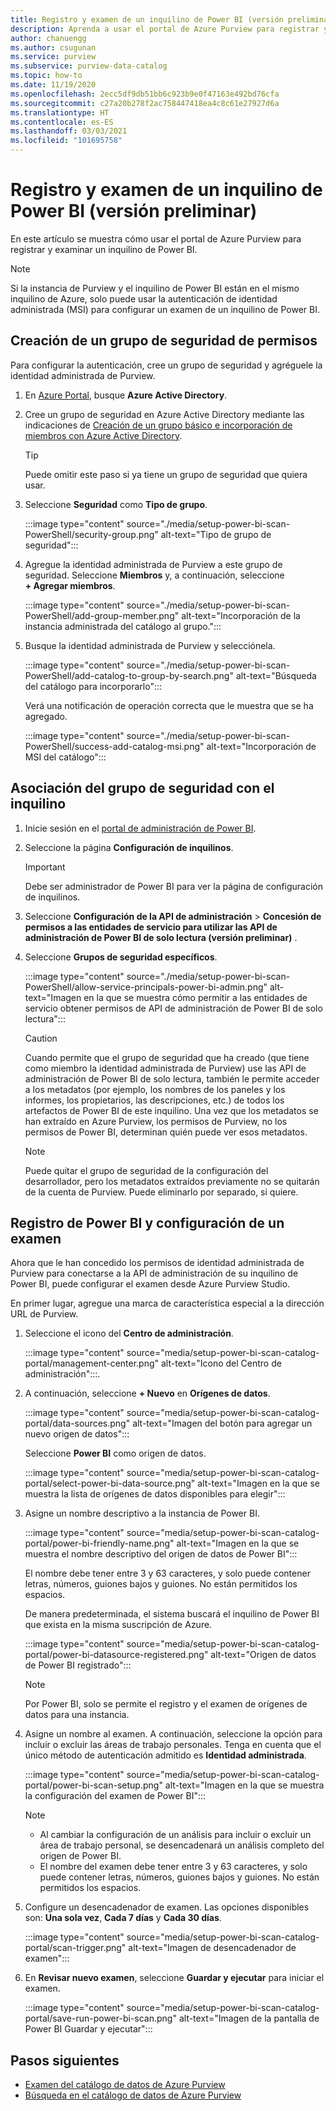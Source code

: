 ```yaml
---
title: Registro y examen de un inquilino de Power BI (versión preliminar)
description: Aprenda a usar el portal de Azure Purview para registrar y examinar un inquilino de Power BI.
author: chanuengg
ms.author: csugunan
ms.service: purview
ms.subservice: purview-data-catalog
ms.topic: how-to
ms.date: 11/19/2020
ms.openlocfilehash: 2ecc5df9db51bb6c923b9e0f47163e492bd76cfa
ms.sourcegitcommit: c27a20b278f2ac758447418ea4c8c61e27927d6a
ms.translationtype: HT
ms.contentlocale: es-ES
ms.lasthandoff: 03/03/2021
ms.locfileid: "101695758"
---
```

# <a name="register-and-scan-a-power-bi-tenant-preview"></a>Registro y examen de un inquilino de Power BI (versión preliminar)

En este artículo se muestra cómo usar el portal de Azure Purview para registrar y examinar un inquilino de Power BI.

> [!Note]
> Si la instancia de Purview y el inquilino de Power BI están en el mismo inquilino de Azure, solo puede usar la autenticación de identidad administrada (MSI) para configurar un examen de un inquilino de Power BI. 

## <a name="create-a-security-group-for-permissions"></a>Creación de un grupo de seguridad de permisos

Para configurar la autenticación, cree un grupo de seguridad y agréguele la identidad administrada de Purview.

1. En [Azure Portal](https://portal.azure.com), busque **Azure Active Directory**.
1. Cree un grupo de seguridad en Azure Active Directory mediante las indicaciones de [Creación de un grupo básico e incorporación de miembros con Azure Active Directory](../active-directory/fundamentals/active-directory-groups-create-azure-portal.md).

    > [!Tip]
    > Puede omitir este paso si ya tiene un grupo de seguridad que quiera usar.

1. Seleccione **Seguridad** como **Tipo de grupo**.

    :::image type="content" source="./media/setup-power-bi-scan-PowerShell/security-group.png" alt-text="Tipo de grupo de seguridad":::

1. Agregue la identidad administrada de Purview a este grupo de seguridad. Seleccione **Miembros** y, a continuación, seleccione **+ Agregar miembros**.

    :::image type="content" source="./media/setup-power-bi-scan-PowerShell/add-group-member.png" alt-text="Incorporación de la instancia administrada del catálogo al grupo.":::

1. Busque la identidad administrada de Purview y selecciónela.

    :::image type="content" source="./media/setup-power-bi-scan-PowerShell/add-catalog-to-group-by-search.png" alt-text="Búsqueda del catálogo para incorporarlo":::

    Verá una notificación de operación correcta que le muestra que se ha agregado.

    :::image type="content" source="./media/setup-power-bi-scan-PowerShell/success-add-catalog-msi.png" alt-text="Incorporación de MSI del catálogo":::

## <a name="associate-the-security-group-with-the-tenant"></a>Asociación del grupo de seguridad con el inquilino

1. Inicie sesión en el [portal de administración de Power BI](https://app.powerbi.com/admin-portal/tenantSettings).
1. Seleccione la página **Configuración de inquilinos**.

    > [!Important]
    > Debe ser administrador de Power BI para ver la página de configuración de inquilinos.

1. Seleccione **Configuración de la API de administración** > **Concesión de permisos a las entidades de servicio para utilizar las API de administración de Power BI de solo lectura (versión preliminar)** .
1. Seleccione **Grupos de seguridad específicos**.

    :::image type="content" source="./media/setup-power-bi-scan-PowerShell/allow-service-principals-power-bi-admin.png" alt-text="Imagen en la que se muestra cómo permitir a las entidades de servicio obtener permisos de API de administración de Power BI de solo lectura":::

    > [!Caution]
    > Cuando permite que el grupo de seguridad que ha creado (que tiene como miembro la identidad administrada de Purview) use las API de administración de Power BI de solo lectura, también le permite acceder a los metadatos (por ejemplo, los nombres de los paneles y los informes, los propietarios, las descripciones, etc.) de todos los artefactos de Power BI de este inquilino. Una vez que los metadatos se han extraído en Azure Purview, los permisos de Purview, no los permisos de Power BI, determinan quién puede ver esos metadatos.

    > [!Note]
    > Puede quitar el grupo de seguridad de la configuración del desarrollador, pero los metadatos extraídos previamente no se quitarán de la cuenta de Purview. Puede eliminarlo por separado, si quiere.

## <a name="register-your-power-bi-and-set-up-a-scan"></a>Registro de Power BI y configuración de un examen

Ahora que le han concedido los permisos de identidad administrada de Purview para conectarse a la API de administración de su inquilino de Power BI, puede configurar el examen desde Azure Purview Studio.

En primer lugar, agregue una marca de característica especial a la dirección URL de Purview. 

1. Seleccione el icono del **Centro de administración**.

    :::image type="content" source="media/setup-power-bi-scan-catalog-portal/management-center.png" alt-text="Icono del Centro de administración":::.

1. A continuación, seleccione **+ Nuevo** en **Orígenes de datos**.

    :::image type="content" source="media/setup-power-bi-scan-catalog-portal/data-sources.png" alt-text="Imagen del botón para agregar un nuevo origen de datos":::

    Seleccione **Power BI** como origen de datos.

    :::image type="content" source="media/setup-power-bi-scan-catalog-portal/select-power-bi-data-source.png" alt-text="Imagen en la que se muestra la lista de orígenes de datos disponibles para elegir":::

3. Asigne un nombre descriptivo a la instancia de Power BI.

    :::image type="content" source="media/setup-power-bi-scan-catalog-portal/power-bi-friendly-name.png" alt-text="Imagen en la que se muestra el nombre descriptivo del origen de datos de Power BI":::

    El nombre debe tener entre 3 y 63 caracteres, y solo puede contener letras, números, guiones bajos y guiones.  No están permitidos los espacios.

    De manera predeterminada, el sistema buscará el inquilino de Power BI que exista en la misma suscripción de Azure.

    :::image type="content" source="media/setup-power-bi-scan-catalog-portal/power-bi-datasource-registered.png" alt-text="Origen de datos de Power BI registrado":::

    > [!Note]
    > Por Power BI, solo se permite el registro y el examen de orígenes de datos para una instancia.


4. Asigne un nombre al examen. A continuación, seleccione la opción para incluir o excluir las áreas de trabajo personales. Tenga en cuenta que el único método de autenticación admitido es **Identidad administrada**.

    :::image type="content" source="media/setup-power-bi-scan-catalog-portal/power-bi-scan-setup.png" alt-text="Imagen en la que se muestra la configuración del examen de Power BI":::

    > [!Note]
    > * Al cambiar la configuración de un análisis para incluir o excluir un área de trabajo personal, se desencadenará un análisis completo del origen de Power BI.
    > * El nombre del examen debe tener entre 3 y 63 caracteres, y solo puede contener letras, números, guiones bajos y guiones. No están permitidos los espacios.

5. Configure un desencadenador de examen. Las opciones disponibles son: **Una sola vez**, **Cada 7 días** y **Cada 30 días**.

    :::image type="content" source="media/setup-power-bi-scan-catalog-portal/scan-trigger.png" alt-text="Imagen de desencadenador de examen":::

6. En **Revisar nuevo examen**, seleccione **Guardar y ejecutar** para iniciar el examen.

    :::image type="content" source="media/setup-power-bi-scan-catalog-portal/save-run-power-bi-scan.png" alt-text="Imagen de la pantalla de Power BI Guardar y ejecutar":::

## <a name="next-steps"></a>Pasos siguientes

- [Examen del catálogo de datos de Azure Purview](how-to-browse-catalog.md)
- [Búsqueda en el catálogo de datos de Azure Purview](how-to-search-catalog.md)
